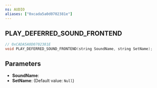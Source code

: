 ```yaml
---
ns: AUDIO
aliases: ["0xcada5a0d0702381e"]
---
```

## PLAY_DEFERRED_SOUND_FRONTEND

```c
// 0xCADA5A0D0702381E
void PLAY_DEFERRED_SOUND_FRONTEND(string SoundName, string SetName);
```

## Parameters
* **SoundName**: 
* **SetName**: (Default value: `Null`)
